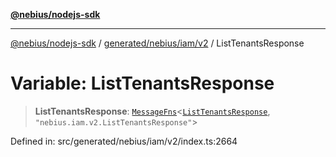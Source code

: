 [**@nebius/nodejs-sdk**](../../../../../README.md)

---

[@nebius/nodejs-sdk](../../../../../README.md) / [generated/nebius/iam/v2](../README.md) / ListTenantsResponse

# Variable: ListTenantsResponse

> **ListTenantsResponse**: [`MessageFns`](../../../../../runtime/protos/core/interfaces/MessageFns.md)\<[`ListTenantsResponse`](../interfaces/ListTenantsResponse.md), `"nebius.iam.v2.ListTenantsResponse"`\>

Defined in: src/generated/nebius/iam/v2/index.ts:2664
